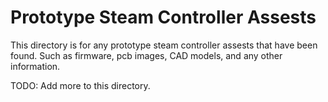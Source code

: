 # Prototype Steam Controller Assests

This directory is for any prototype steam controller assests that have been found. Such as firmware, pcb images, CAD models, and any other information.

TODO: Add more to this directory.

